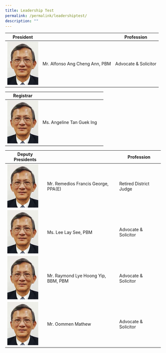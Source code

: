 ```yaml
---
title: Leadership Test
permalink: /permalink/leadershiptest/
description: ""
---
```

| President |  | Profession  |
| -------- | -------- | -------- |
![](/images/Our%20Panel%20Members/Leadership/mr-alfonso.jpg)| Mr. Alfonso Ang Cheng Ann,  PBM     | Advocate & Solicitor |


| Registrar |  |  |
| -------- | -------- | -------- |
![](/images/Our%20Panel%20Members/Leadership/mr-alfonso.jpg)| Ms. Angeline Tan Guek Ing    |  |


| Deputy Presidents |  | Profession |
| -------- | -------- | -------- |
![](/images/Our%20Panel%20Members/Leadership/mr-alfonso.jpg)| Mr. Remedios Francis George,  PPA(E) | Retired District Judge |  
![](/images/Our%20Panel%20Members/Leadership/mr-alfonso.jpg)| Ms. Lee Lay See, PBM | Advocate & Solicitor |
![](/images/Our%20Panel%20Members/Leadership/mr-alfonso.jpg)| Mr. Raymond Lye Hoong Yip, BBM, PBM | Advocate & Solicitor |
![](/images/Our%20Panel%20Members/Leadership/mr-alfonso.jpg)| Mr. Oommen Mathew | Advocate & Solicitor |
